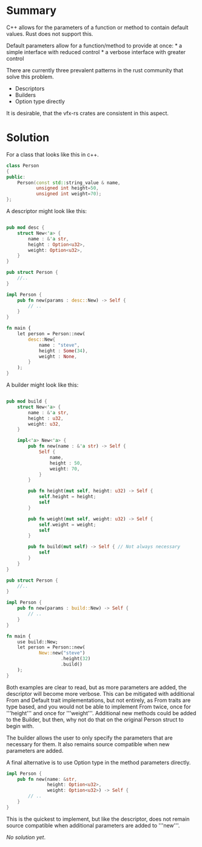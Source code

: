 Summary
=======
C++ allows for the parameters of a function or method to contain default values.
Rust does not support this.

Default parameters allow for a function/method to provide at once:
    * a simple interface with reduced control
    * a verbose interface with greater control

There are currently three prevalent patterns in the rust community that solve
this problem.

* Descriptors
* Builders
* Option type directly

It is desirable, that the vfx-rs crates are consistent in this aspect.

Solution
========

For a class that looks like this in c++.

```c++
class Person
{
public:
    Person(const std::string_value & name,
           unsigned int height=50,
           unsigned int weight=70);
};
```

A descriptor might look like this:

```rust

pub mod desc {
    struct New<'a> {
        name : &'a str,
        height : Option<u32>,
        weight: Option<u32>,
    }
}

pub struct Person {
    //..
}

impl Person {
    pub fn new(params : desc::New) -> Self {
        // ..
    }
}

fn main {
    let person = Person::new(
        desc::New{
            name : "steve",
            height : Some(34),
            weight : None,
        }
    );
}

```

A builder might look like this:

```rust

pub mod build {
    struct New<'a> {
        name : &'a str,
        height : u32,
        weight: u32,
    }

    impl<'a> New<'a> {
        pub fn new(name : &'a str) -> Self {
            Self {
                name,
                height : 50,
                weight: 70,
            }
        }

        pub fn height(mut self, height: u32) -> Self {
            self.height = height;
            self
        }

        pub fn weight(mut self, weight: u32) -> Self {
            self.weight = weight;
            self
        }

        pub fn build(mut self) -> Self { // Not always necessary
            self
        }
    }
}

pub struct Person {
    //..
}

impl Person {
    pub fn new(params : build::New) -> Self {
        // ..
    }
}

fn main {
    use build::New;
    let person = Person::new(
            New::new("steve")
                    .height(32)
                    .build()
    );
}

```

Both examples are clear to read, but as more parameters
are added, the descriptor will become more verbose.
This can be mitigated with additional From and Default trait implementations,
but not entirely, as From traits are type based, and you would not be able
to implement From twice, once for '''height''' and once for '''weight'''.
Additional new methods could be added to the Builder, but then, why not
do that on the original Person struct to begin with.

The builder allows the user to only specify the parameters that are
necessary for them. It also remains source compatible when new parameters are
added.

A final alternative is to use Option type in the method parameters directly.

```rust
impl Person {
    pub fn new(name: &str,
               height: Option<u32>,
               weight: Option<u32>) -> Self {
        // ..
    }
}
```

This is the quickest to implement, but like the descriptor, does not remain
source compatible when additional parameters are added to '''new'''.

*No solution yet*.
